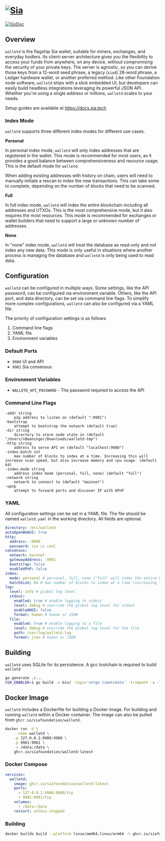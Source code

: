 # [![Sia](https://sia.tech/assets/banners/sia-banner-expanded-walletd.png)](http://sia.tech)

[![GoDoc](https://godoc.org/go.sia.tech/walletd?status.svg)](https://godoc.org/go.sia.tech/walletd)

## Overview

`walletd` is the flagship Sia wallet, suitable for miners, exchanges, and
everyday hodlers. Its client-server architecture gives you the flexibility
to access your funds from anywhere, on any device, without compromising the
security of your private keys. The server is agnostic, so you can derive
those keys from a 12-word seed phrase, a legacy (`siad`) 28-word phrase, a
Ledger hardware wallet, or another preferred method. Like other Foundation
node software, `walletd` ships with a slick embedded UI, but developers can
easily build headless integrations leveraging its powerful JSON API. Whether
you're using a single address or millions, `walletd` scales to your needs.

Setup guides are available at https://docs.sia.tech

### Index Mode
`walletd` supports three different index modes for different use cases.

**Personal**

In personal index mode, `walletd` will only index addresses that are registered in the
wallet. This mode is recommended for most users, as it provides a good balance between
comprehensiveness and resource usage. This is the default mode for `walletd`.

When adding existing addresses with history on chain, users will need to manually 
initiate a rescan to index the new transactions. This can take some to complete,
depending on the number of blocks that need to be scanned.

**Full**

In full index mode, `walletd` will index the entire blockchain including all addresses
and UTXOs. This is the most comprehensive mode, but it also requires the most 
resources. This mode is recommended for exchanges or wallet builders that need 
to support a large or unknown number of addresses.

**None**

In "none" index mode, `walletd` will treat the database as read-only and not 
index any new data. This mode is only useful in situations where another process
is managing the database and `walletd` is only being used to read data.

## Configuration

`walletd` can be configured in multiple ways. Some settings, like the API password,
can be configured via environment variable. Others, like the API port, and data
directory, can be set via command line flags. To simplify more complex configurations,
`walletd` can also be configured via a YAML file.

The priority of configuration settings is as follows:
1. Command line flags
2. YAML file
3. Environment variables

### Default Ports
+ `9980` UI and API
+ `9981` Sia consensus

### Environment Variables
+ `WALLETD_API_PASSWORD` - The password required to access the API

### Command Line Flags
```
-addr string
	p2p address to listen on (default ":9981")
-bootstrap
	attempt to bootstrap the network (default true)
-dir string
	directory to store node state in (default "/Users/n8maninger/Downloads/walletd-tmp")
-http string
	address to serve API on (default "localhost:9980")
-index.batch int
	max number of blocks to index at a time. Increasing this will increase scan speed, but also increase memory and cpu usage. (default 64)
-index.mode string
	address index mode (personal, full, none) (default "full")
-network string
	network to connect to (default "mainnet")
-upnp
	attempt to forward ports and discover IP with UPnP
```

### YAML
All configuration settings can be set in a YAML file. The file should be named 
`walletd.yaml` in the working directory. All fields are optional.
```yaml
directory: /etc/walletd
autoOpenWebUI: true
http:
  address: :9980
  password: sia is cool
consensus:
  network: mainnet
  gatewayAddress: :9981
  bootstrap: false
  enableUPnP: false
index:
  mode: personal # personal, full, none ("full" will index the entire blockchain, "personal" will only index addresses that are registered in the wallet, "none" will treat the database as read-only and not index any new data)
  batchSize: 64 # max number of blocks to index at a time (increasing this will increase scan speed, but also increase memory and cpu usage)
log:
  level: info # global log level
  stdout:
    enabled: true # enable logging to stdout
    level: debug # override the global log level for stdout
    enableANSI: false
    format: human # human or JSON
  file:
    enabled: true # enable logging to a file
    level: debug # override the global log level for the file
    path: /var/log/walletd.log
    format: json # human or JSON
```

## Building
`walletd` uses SQLite for its persistence. A gcc toolchain is required to build `walletd`

```sh
go generate ./...
CGO_ENABLED=1 go build -o bin/ -tags='netgo timetzdata' -trimpath -a -ldflags '-s -w' ./cmd/walletd
```

## Docker Image
`walletd` includes a Dockerfile for building a Docker image. For building and 
running `walletd` within a Docker container. The image can also be pulled from `ghcr.io/siafoundation/walletd`.

```sh
docker run -d \
	--name walletd \
	-p 127.0.0.1:9980:9980 \
	-p 9981:9981 \
	-v /data:/data \
	ghcr.io/siafoundation/walletd:latest
```

### Docker Compose
```yml
services:
  walletd:
    image: ghcr.io/siafoundation/walletd:latest
    ports:
      - 127.0.0.1:9980:9980/tcp
      - 9981:9981/tcp
    volumes:
      - /data:/data
    restart: unless-stopped
```

### Building

```sh
docker buildx build --platform linux/amd64,linux/arm64 -t ghcr.io/siafoundation/walletd:master .
```